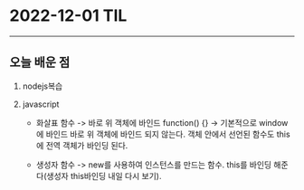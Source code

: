 # 2022-12-01 TIL

---

## 오늘 배운 점

1. nodejs복습

2. javascript
    - 화살표 함수 -> 바로 위 객체에 바인드
    function() {} -> 기본적으로 window에 바인드 바로 위 객체에 바인드 되지 않는다.
    객체 안에서 선언된 함수도 this에 전역 객체가 바인딩 된다.

    - 생성자 함수 -> new를 사용하여 인스턴스를 만드는 함수.
    this를 바인딩 해준다(생성자 this바인딩 내일 다시 보기).